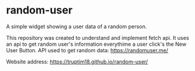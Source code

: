 # random-user
A simple widget showing a user data of a random person.

This repository was created to understand and implement fetch api.
It uses an api to get random user's information everythime a user click's the New User Button.
API used to get random data: https://randomuser.me/

Website address: https://truptim18.github.io/random-user/

